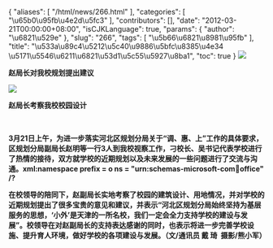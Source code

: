 {
    "aliases": [
        "/html/news/266.html"
    ],
    "categories": [
        "\u65b0\u95fb\u4e2d\u5fc3"
    ],
    "contributors": [],
    "date": "2012-03-21T00:00:00+08:00",
    "isCJKLanguage": true,
    "params": {
        "author": "\u6821\u529e"
    },
    "slug": "266",
    "tags": [
        "\u5b66\u6821\u8981\u95fb"
    ],
    "title": "\u533a\u89c4\u5212\u5c40\u9886\u5bfc\u8385\u4e34  \u5171\u5546\u6211\u6821\u53d1\u5c55\u5927\u8ba1",
    "toc": true
}
**![](https://cdn.tfls.online/mirror/full/80c67eb5a33b9e9953319636cd52713d0af9fb54.jpg)**

**赵局长对我校规划提出建议**

**![](https://cdn.tfls.online/mirror/full/5a1b79aba26c9e8db618ad33a0824e7f8cbb51af.jpg)**

**赵局长考察我校校园设计**

 

**3月21日上午，为进一步落实河北区规划分局关于“调、惠、上”工作的具体要求，区规划分局副局长赵明等一行3人到我校视察工作，刁校长、吴书记代表学校进行了热情的接待，双方就学校的近期规划以及未来发展的一些问题进行了交流与沟通。xml:namespace prefix = o ns = "urn:schemas-microsoft-com:office:office" /?**

**在校领导的陪同下，赵副局长实地考察了校园的建筑设计、用地情况，并对学校的近期规划提出了很多宝贵的意见和建议，并表示“河北区规划分局始终坚持为基层服务的思想，‘小外’是天津的一所名校，我们一定会全力支持学校的建设与发展”。校领导在对赵副局长的支持表达感谢的同时，也表示将进一步完善学校设施、提升育人环境，做好学校的各项建设与发展。（文/通讯员 戴 琦  摄影/熊小军）**


